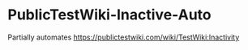 # PublicTestWiki-Inactive-Auto
Partially automates https://publictestwiki.com/wiki/TestWiki:Inactivity
